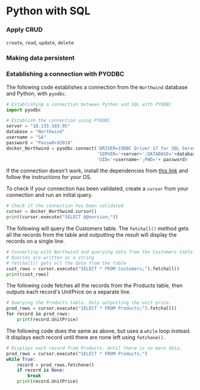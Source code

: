 # Python with SQL
### Apply CRUD
`create`, `read`, `update`, `delete`
### Making data persistent
### Establishing a connection with PYODBC
The following code establishes a connection from the 
`Northwind` database and Python, with `pyodbc`. 
```python
# Establishing a connection between Python and SQL with PYODBC
import pyodbc

# Establish the connection using PYODBC
server = "18.135.103.95"
database = "Northwind"
username = "SA"
password = "Passw0rd2018"
docker_Northwind = pyodbc.connect('DRIVER={ODBC Driver 17 for SQL Server};'
                                  'SERVER='+server+';DATABASE='+database+';'
                                  'UID='+username+';PWD='+ password)
```

If the connection doesn't work, install the dependencies from
[this link](https://docs.microsoft.com/en-gb/sql/connect/odbc/download-odbc-driver-for-sql-server?view=sql-server-ver15)
and follow the instructions for your OS.

To check if your connection has been validated, create a 
`cursor` from your connection and run an initial query.
```python
# Check if the connection has been validated
cursor = docker_Northwind.cursor()
print(cursor.execute("SELECT @@version;"))
```

The following will query the Customers table. The `fetchall()`
method gets all the records from the table and outputting
the result will display the records on a single line.
```python
# Connecting with Northwind and querying data from the Customers table
# Queries are written as a string
# fetchall() gets all the data from the table
cust_rows = cursor.execute("SELECT * FROM Customers;").fetchall()
print(cust_rows)
```

The following code fetches all the records from the Products 
table, then outputs each record's UnitPrice on a separate line. 
```python
# Querying the Products table. Only outputting the unit price.
prod_rows = cursor.execute("SELECT * FROM Products;").fetchall()
for record in prod_rows:
    print(record.UnitPrice)
```

The following code does the same as above, but uses a `while`
loop instead. It displays each record until there are none
left using `fetchone()`.
````python
# Displays each record from Products. Until there is no more data.
prod_rows = cursor.execute("SELECT * FROM Products;")
while True:
    record = prod_rows.fetchone()
    if record is None:
        break
    print(record.UnitPrice)
````



